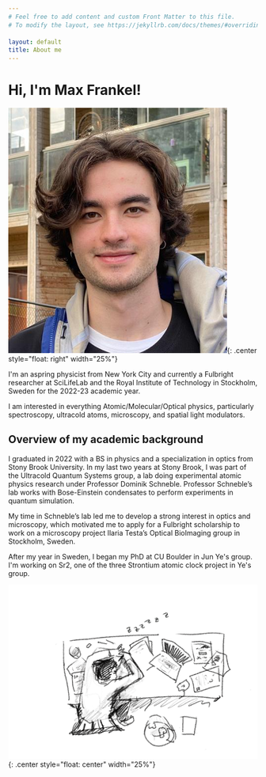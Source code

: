 ```yaml
---
# Feel free to add content and custom Front Matter to this file.
# To modify the layout, see https://jekyllrb.com/docs/themes/#overriding-theme-defaults

layout: default
title: About me
---
```


<h1> Hi, I'm Max Frankel! </h1>


![Profile picture](/pages/images/prof_pic.png){: .center style="float: right" width="25%"}

I'm an aspring physicist from New York City and currently a Fulbright researcher at SciLifeLab and the Royal Institute of Technology in Stockholm, Sweden for the 2022-23 academic year. 

I am interested in everything Atomic/Molecular/Optical physics, particularly spectroscopy, ultracold atoms, microscopy, and spatial light modulators.

<h2> Overview of my academic background </h2>

I graduated in 2022 with a BS in physics and a specialization in optics from Stony Brook University. In my last two years at Stony Brook, I was part of the Ultracold Quantum Systems group, a lab doing experimental atomic physics research under Professor Dominik Schneble. Professor Schneble’s lab works with Bose-Einstein condensates to perform experiments in quantum simulation. 

My time in Schneble’s lab led me to develop a strong interest in optics and microscopy, which motivated me to apply for a Fulbright scholarship to work on a microscopy project Ilaria Testa’s Optical BioImaging group in Stockholm, Sweden.

After my year in Sweden, I began my PhD at CU Boulder in Jun Ye's group. I'm working on Sr2, one of the three Strontium atomic clock project in Ye's group.

![Sleep at desk](/pages/images/Sleep_At_Desk.png){: .center style="float: center" width="25%"}